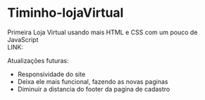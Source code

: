 # Timinho-lojaVirtual

Primeira Loja Virtual usando mais HTML e CSS com um pouco de JavaScript<br />
LINK: 

Atualizações futuras:
* Responsividade do site
* Deixa ele mais funcional, fazendo as novas paginas
* Diminuir a distancia do footer da pagina de cadastro
